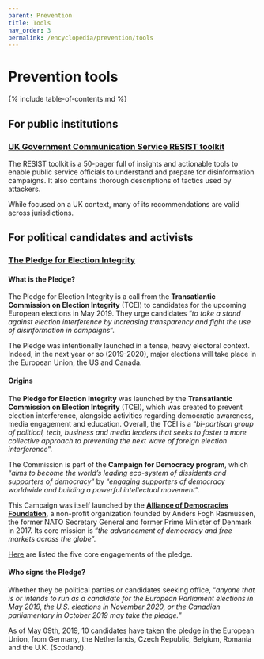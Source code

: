 ```yaml
---
parent: Prevention
title: Tools
nav_order: 3
permalink: /encyclopedia/prevention/tools
---
```


# Prevention tools

{% include table-of-contents.md %}

## For public institutions

### [UK Government Communication Service RESIST toolkit](https://gcs.civilservice.gov.uk/wp-content/uploads/2019/03/RESIST_Toolkit.pdf)

The RESIST toolkit is a 50-pager full of insights and actionable tools to enable public service officials to understand and prepare for disinformation campaigns. It also contains thorough descriptions of tactics used by attackers.

While focused on a UK context, many of its recommendations are valid across jurisdictions.


## For political candidates and activists

### [The Pledge for Election Integrity](https://electionpledge.org/)

#### What is the Pledge?

The Pledge for Election Integrity is a call from the  **Transatlantic Commission on Election Integrity** (TCEI) to candidates for the upcoming European elections in May 2019. They urge candidates “_to take a stand against election interference by increasing transparency and fight the use of disinformation in campaigns_”.

The Pledge was intentionally launched in a tense, heavy electoral context. Indeed, in the next year or so (2019-2020), major elections will take place in the European Union, the US and Canada.

#### Origins

The **Pledge for Election Integrity** was launched by the **Transatlantic Commission on Election Integrity** (TCEI), which was created to prevent election interference, alongside activities regarding democratic awareness, media engagement and education. Overall, the TCEI is a “_bi-partisan group of political, tech, business and media leaders that seeks to foster a more collective approach to preventing the next wave of foreign election interference_”.

The Commission is part of the **Campaign for Democracy program**, which “_aims to become the world’s leading eco-system of dissidents and supporters of democracy_” by “_engaging supporters of democracy worldwide and building a powerful intellectual movement_”.

This Campaign was itself launched by the [**Alliance of Democracies Foundation**](http://www.allianceofdemocracies.org/),  a non-profit organization founded by Anders Fogh Rasmussen, the former NATO Secretary General and former Prime Minister of Denmark in 2017. Its core mission is “_the advancement of democracy and free markets across the globe_”.

[Here](https://electionpledge.org/#) are listed the five core engagements of the pledge.

#### Who signs the Pledge?

Whether they be political parties or candidates seeking office, “_anyone that is or intends to run as a candidate for the European Parliament elections in May 2019, the U.S. elections in November 2020, or the Canadian parliamentary in October 2019 may take the pledge._”

As of May 09th, 2019, 10 candidates have taken the pledge in the European Union, from Germany, the Netherlands, Czech Republic, Belgium, Romania and the U.K. (Scotland).
